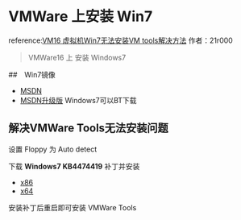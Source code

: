 # VMWare 上安装 Win7

reference:[VM16 虚拟机Win7无法安装VM tools解决方法](https://www.cnblogs.com/21r000/p/15646781.html) 作者：21r000

> VMWare16 上 安装 Windows7

##　Win7镜像

- [MSDN](https://msdn.itellyou.cn/)
- [MSDN升级版](https://next.itellyou.cn/) Windows7可以BT下载

## 解决VMWare Tools无法安装问题

设置 Floppy 为 Auto detect

下载 **Windows7 KB4474419** 补丁并安装
- [x86](http://download.windowsupdate.com/c/msdownload/update/software/secu/2019/09/windows6.1-kb4474419-v3-x86_0f687d50402790f340087c576886501b3223bec6.msu)
- [x64](http://download.windowsupdate.com/c/msdownload/update/software/secu/2019/09/windows6.1-kb4474419-v3-x64_b5614c6cea5cb4e198717789633dca16308ef79c.msu)

安装补丁后重启即可安装 VMWare Tools